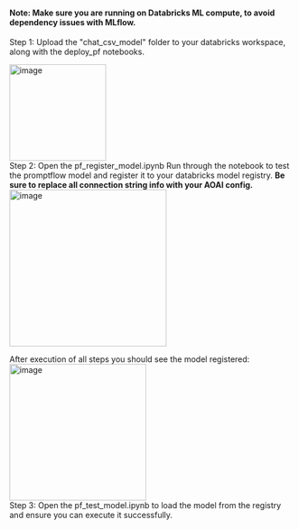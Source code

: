 #### Note: Make sure you are running on Databricks ML compute, to avoid dependency issues with MLflow.

Step 1:  Upload the "chat_csv_model" folder to your databricks workspace, along with the deploy_pf notebooks.

<img width="171" alt="image" src="https://github.com/jakeatmsft/AzureOpenAIExamples/assets/47987698/5b575c11-a8ac-4e8e-ac00-6447483f4f66">
</br>
Step 2: Open the pf_register_model.ipynb Run through the notebook to test the promptflow model and register it to your databricks model registry.
<b>Be sure to replace all connection string info with your AOAI config.</b>
<img width="278" alt="image" src="https://github.com/jakeatmsft/AzureOpenAIExamples/assets/47987698/64ac8725-e920-469a-a3b9-9dc02fe7d563">

After execution of all steps you should see the model registered:
</br>
<img width="242" alt="image" src="https://github.com/jakeatmsft/AzureOpenAIExamples/assets/47987698/0aed6511-3211-42fc-9d7d-59cd4b85aa0e">
</br>
Step 3: Open the pf_test_model.ipynb to load the model from the registry and ensure you can execute it successfully.
